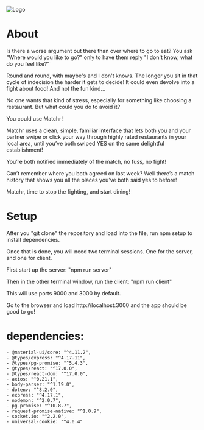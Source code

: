 

![Logo](https://raw.githubusercontent.com/xrysen/matcher/master/client/public/matchrLogo.png)


# About

Is there a worse argument out there than over where to go to eat? You ask "Where would you like to go?" only to have them reply "I don't know, what do you feel like?"

Round and round, with maybe's and I don't knows. The longer you sit in that cycle of indecision the harder it gets to decide! It could even devolve into a fight about food! And not the fun kind...

No one wants that kind of stress, especially for something like choosing a restaurant. But what could you do to avoid it?

You could use Matchr!

Matchr uses a clean, simple, familiar interface that lets both you and your partner swipe or click your way through highly rated restaurants in your local area, until you’ve both swiped YES on the same delightful establishment!

You’re both notified immediately of the match, no fuss, no fight!

Can’t remember where you both agreed on last week? Well there’s a match history that shows you all the places you’ve both said yes to before!

Matchr, time to stop the fighting, and start dining!


# Setup

After you "git clone" the repository and load into the file, run npm setup to install dependencies.

Once that is done, you will need two terminal sessions. One for the server, and one for client.

First start up the server:
"npm run server"

Then in the other terminal window, run the client:
"npm run client"

This will use ports 9000 and 3000 by default. 

Go to the browser and load http://localhost:3000 and the app should be good to go!

<!-- Quick setup guide for you guys:
You'll probably have to npm install in both the root directory and the client directory as React uses its own modules by the looks of it

```
Start Express server:
"npm run server"
```

```
Start React-client:
"npm run client"
```

Express will run on Port 9000, React runs on 3000. If you're just testing things on the server use 9000, otherwise React is proxied to talk to Express from localhost:3000

If you do Ctrl+Shift+B on VSCode it'll give you the option to build/watch the Typescript code. So far I've only bothered with watching the API folder, because React auto-compiles Typescript (from what I can tell)

Database:
Thinking about our project it didn't make sense to bring in an ORM as we'll probably only have a users table? The schema seems like it'll be pretty light so it didn't make much sense to me to bring one in. 

So I've set it up with pg-promise, which is similar to what we used for the mid-term.

You'll have to setup your database in a similar way to what we used for the midterm. Then and make a .env file using the example. (Look at **Week 5 Day 5: Setup Local PG Database**)

There's an example of how to make a query in api/index.ts

-Sean -->

# dependencies:

    - @material-ui/core: "^4.11.2",
    - @types/express: "^4.17.11",
    - @types/pg-promise: "^5.4.3",
    - @types/react: "^17.0.0",
    - @types/react-dom: "^17.0.0",
    - axios: "^0.21.1",
    - body-parser: "^1.19.0",
    - dotenv: "^8.2.0",
    - express: "^4.17.1",
    - nodemon: "^2.0.7",
    - pg-promise: "^10.8.7",
    - request-promise-native: "^1.0.9",
    - socket.io: "^2.2.0",
    - universal-cookie: "^4.0.4"